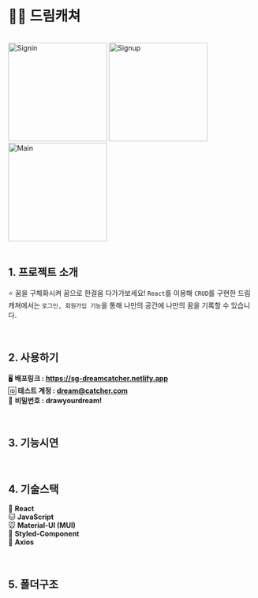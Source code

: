 # 🏳️‍🌈 드림캐쳐

<br>

<img width="200" alt="Signin" src="https://user-images.githubusercontent.com/111214565/230056650-18865634-6062-4090-a4c6-6b0103a9e14c.png">
<img width="200" alt="Signup" src="https://user-images.githubusercontent.com/111214565/230056658-ae340a82-3dec-4530-9f41-03e2fcf0ba8c.png">
<img width="200" alt="Main" src="https://user-images.githubusercontent.com/111214565/230056662-d9e5bd8c-675f-4723-929a-82a606986b0e.png">

<br>
<br>

## 1. 프로젝트 소개

⭐️ 꿈을 구체화시켜 꿈으로 한걸음 다가가보세요! `React`를 이용해 `CRUD`를 구현한 드림캐쳐에서는 `로그인, 회원가입 기능`을 통해 나만의 공간에 나만의 꿈을 기록할 수 있습니다.

<br>

## 2. 사용하기

🖥️ **배포링크 : https://sg-dreamcatcher.netlify.app**
<br>
🆔 **테스트 계정 : dream@catcher.com**
<br>
🔑 **비밀번호 : drawyourdream!**

<br>

## 3. 기능시연

<br>

## 4. 기술스택

🐶 **React**
<br>
🐱 **JavaScript**
<br>
🐭 **Material-UI (MUI)**
<br>
🐹 **Styled-Component**
<br>
🐰 **Axios**

<br>

## 5. 폴더구조

<br>
